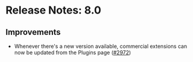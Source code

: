 # Release Notes: 8.0

## Improvements

- Whenever there's a new version available, commercial extensions can now be updated from the Plugins page ([#2972](https://github.com/GatoGraphQL/GatoGraphQL/pull/2972))